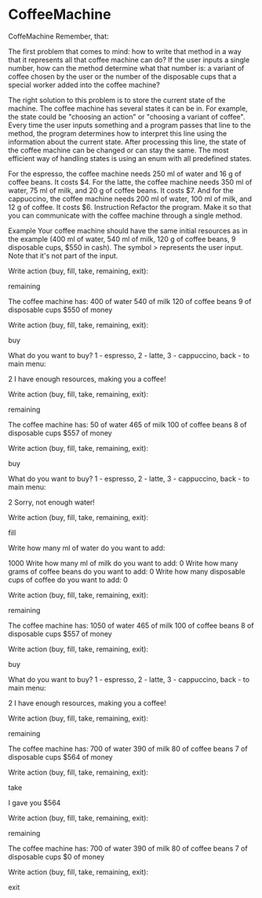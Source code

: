# CoffeeMachine
CoffeMachine Remember, that:

The first problem that comes to mind: how to write that method in a way that it represents all that coffee machine can do? If the user inputs a single number, how can the method determine what that number is: a variant of coffee chosen by the user or the number of the disposable cups that a special worker added into the coffee machine?

The right solution to this problem is to store the current state of the machine. The coffee machine has several states it can be in. For example, the state could be "choosing an action" or "choosing a variant of coffee". Every time the user inputs something and a program passes that line to the method, the program determines how to interpret this line using the information about the current state. After processing this line, the state of the coffee machine can be changed or can stay the same. The most efficient way of handling states is using an enum with all predefined states.

For the espresso, the coffee machine needs 250 ml of water and 16 g of coffee beans. It costs $4. For the latte, the coffee machine needs 350 ml of water, 75 ml of milk, and 20 g of coffee beans. It costs $7. And for the cappuccino, the coffee machine needs 200 ml of water, 100 ml of milk, and 12 g of coffee. It costs $6. Instruction Refactor the program. Make it so that you can communicate with the coffee machine through a single method.

Example Your coffee machine should have the same initial resources as in the example (400 ml of water, 540 ml of milk, 120 g of coffee beans, 9 disposable cups, $550 in cash). The symbol > represents the user input. Note that it's not part of the input.

Write action (buy, fill, take, remaining, exit):

remaining

The coffee machine has: 400 of water 540 of milk 120 of coffee beans 9 of disposable cups $550 of money

Write action (buy, fill, take, remaining, exit):

buy

What do you want to buy? 1 - espresso, 2 - latte, 3 - cappuccino, back - to main menu:

2 I have enough resources, making you a coffee!

Write action (buy, fill, take, remaining, exit):

remaining

The coffee machine has: 50 of water 465 of milk 100 of coffee beans 8 of disposable cups $557 of money

Write action (buy, fill, take, remaining, exit):

buy

What do you want to buy? 1 - espresso, 2 - latte, 3 - cappuccino, back - to main menu:

2 Sorry, not enough water!

Write action (buy, fill, take, remaining, exit):

fill

Write how many ml of water do you want to add:

1000 Write how many ml of milk do you want to add: 0 Write how many grams of coffee beans do you want to add: 0 Write how many disposable cups of coffee do you want to add: 0

Write action (buy, fill, take, remaining, exit):

remaining

The coffee machine has: 1050 of water 465 of milk 100 of coffee beans 8 of disposable cups $557 of money

Write action (buy, fill, take, remaining, exit):

buy

What do you want to buy? 1 - espresso, 2 - latte, 3 - cappuccino, back - to main menu:

2 I have enough resources, making you a coffee!

Write action (buy, fill, take, remaining, exit):

remaining

The coffee machine has: 700 of water 390 of milk 80 of coffee beans 7 of disposable cups $564 of money

Write action (buy, fill, take, remaining, exit):

take

I gave you $564

Write action (buy, fill, take, remaining, exit):

remaining

The coffee machine has: 700 of water 390 of milk 80 of coffee beans 7 of disposable cups $0 of money

Write action (buy, fill, take, remaining, exit):

exit
